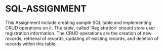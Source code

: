 # SQL-ASSIGNMENT
This Assignment include creating sample SQL table and implementing CRUD operations on it. The table, called 'Registration' should store user registration information. The CRUD operations are the creation of new records, retrieval of records, updating of existing records, and deletion of records within this table.
